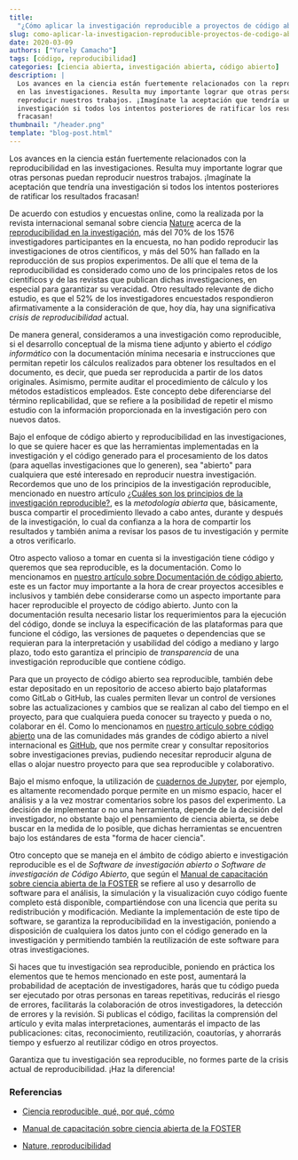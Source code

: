 ```yaml
---
title:
  "¿Cómo aplicar la investigación reproducible a proyectos de código abierto?"
slug: como-aplicar-la-investigacion-reproducible-proyectos-de-codigo-abierto
date: 2020-03-09
authors: ["Yurely Camacho"]
tags: [código, reproducibilidad]
categories: [ciencia abierta, investigación abierta, código abierto]
description: |
  Los avances en la ciencia están fuertemente relacionados con la reproducibilidad
  en las investigaciones. Resulta muy importante lograr que otras personas puedan
  reproducir nuestros trabajos. ¡Imagínate la aceptación que tendría una
  investigación si todos los intentos posteriores de ratificar los resultados
  fracasan!
thumbnail: "/header.png"
template: "blog-post.html"
---
```


<!-- # ¿Cómo aplicar la investigación reproducible a proyectos de código abierto? -->
<!-- ** Yurely Camacho** -->

Los avances en la ciencia están fuertemente relacionados con la reproducibilidad
en las investigaciones. Resulta muy importante lograr que otras personas puedan
reproducir nuestros trabajos. ¡Imagínate la aceptación que tendría una
investigación si todos los intentos posteriores de ratificar los resultados
fracasan!

<!-- TEASER_END -->

De acuerdo con estudios y encuestas online, como la realizada por la revista
internacional semanal sobre ciencia [Nature](https://www.nature.com/) acerca de
la [reproducibilidad en la investigación](https://youtu.be/j7K3s_vi_1Y), más del
70% de los 1576 investigadores participantes en la encuesta, no han podido
reproducir las investigaciones de otros científicos, y más del 50% han fallado
en la reproducción de sus propios experimentos. De allí que el tema de la
reproducibilidad es considerado como uno de los principales retos de los
científicos y de las revistas que publican dichas investigaciones, en especial
para garantizar su veracidad. Otro resultado relevante de dicho estudio, es que
el 52% de los investigadores encuestados respondieron afirmativamente a la
consideración de que, hoy día, hay una significativa _crisis de
reproducibilidad_ actual.

De manera general, consideramos a una investigación como reproducible, si el
desarrollo conceptual de la misma tiene adjunto y abierto el _código
informático_ con la documentación mínima necesaria e instrucciones que permitan
repetir los cálculos realizados para obtener los resultados en el documento, es
decir, que pueda ser reproducida a partir de los datos originales. Asimismo,
permite auditar el procedimiento de cálculo y los métodos estadísticos
empleados. Este concepto debe diferenciarse del término replicabilidad, que se
refiere a la posibilidad de repetir el mismo estudio con la información
proporcionada en la investigación pero con nuevos datos.

Bajo el enfoque de código abierto y reproducibilidad en las investigaciones, lo
que se quiere hacer es que las herramientas implementadas en la investigación y
el código generado para el procesamiento de los datos (para aquellas
investigaciones que lo generen), sea "abierto" para cualquiera que esté
interesado en reproducir nuestra investigación. Recordemos que uno de los
principios de la investigación reproducible, mencionado en nuestro artículo
[¿Cuáles son los principios de la investigación reproducible?](/blog/cuales-son-los-principios-de-la-investigacion-reproducible/),
es la _metodología abierta_ que, básicamente, busca compartir el procedimiento
llevado a cabo antes, durante y después de la investigación, lo cual da
confianza a la hora de compartir los resultados y también anima a revisar los
pasos de tu investigación y permite a otros verificarlo.

Otro aspecto valioso a tomar en cuenta si la investigación tiene código y
queremos que sea reproducible, es la documentación. Como lo mencionamos en
[nuestro artículo sobre Documentación de código abierto](/blog/si-ya-usas-codigo-abierto-te-contamos-como-puedes-sacarle-mayor-provecho-tu-documentacion-para-tus-articulos-y-publicaciones/),
este es un factor muy importante a la hora de crear proyectos accesibles e
inclusivos y también debe considerarse como un aspecto importante para hacer
reproducible el proyecto de código abierto. Junto con la documentación resulta
necesario listar los requerimientos para la ejecución del código, donde se
incluya la especificación de las plataformas para que funcione el código, las
versiones de paquetes o dependencias que se requieran para la interpretación y
usabilidad del código a mediano y largo plazo, todo esto garantiza el principio
de _transparencia_ de una investigación reproducible que contiene código.

Para que un proyecto de código abierto sea reproducible, también debe estar
depositado en un repositorio de acceso abierto bajo plataformas como GitLab o
GitHub, las cuales permiten llevar un control de versiones sobre las
actualizaciones y cambios que se realizan al cabo del tiempo en el proyecto,
para que cualquiera pueda conocer su trayecto y pueda o no, colaborar en él.
Como lo mencionamos en
[nuestro artículo sobre código abierto](/blog/que-es-el-codigo-abierto-y-como-puede-ayudarte/)
una de las comunidades más grandes de código abierto a nivel internacional es
[GitHub](https://github.com/), que nos permite crear y consultar repositorios
sobre investigaciones previas, pudiendo necesitar reproducir alguna de ellas o
alojar nuestro proyecto para que sea reproducible y colaborativo.

Bajo el mismo enfoque, la utilización de
[cuadernos de Jupyter](https://jupyter.org), por ejemplo, es altamente
recomendado porque permite en un mismo espacio, hacer el análisis y a la vez
mostrar comentarios sobre los pasos del experimento. La decisión de implementar
o no una herramienta, depende de la decisión del investigador, no obstante bajo
el pensamiento de ciencia abierta, se debe buscar en la medida de lo posible,
que dichas herramientas se encuentren bajo los estándares de esta "forma de
hacer ciencia".

Otro concepto que se maneja en el ámbito de código abierto e investigación
reproducible es el de _Software de investigación abierto o Software de
investigación de Código Abierto_, que según el
[Manual de capacitación sobre ciencia abierta de la FOSTER](https://book.fosteropenscience.eu/es/)
se refiere al uso y desarrollo de software para el análisis, la simulación y la
visualización cuyo código fuente completo está disponible, compartiéndose con
una licencia que perita su redistribución y modificación. Mediante la
implementación de este tipo de software, se garantiza la reproducibilidad en la
investigación, poniendo a disposición de cualquiera los datos junto con el
código generado en la investigación y permitiendo también la reutilización de
este software para otras investigaciones.

Si haces que tu investigación sea reproducible, poniendo en práctica los
elementos que te hemos mencionado en este post, aumentará la probabilidad de
aceptación de investigadores, harás que tu código pueda ser ejecutado por otras
personas en tareas repetitivas, reducirás el riesgo de errores, facilitarás la
colaboración de otros investigadores, la detección de errores y la revisión. Si
publicas el código, facilitas la comprensión del artículo y evita malas
interpretaciones, aumentarás el impacto de las publicaciones: citas,
reconocimiento, reutilización, coautorías, y ahorrarás tiempo y esfuerzo al
reutilizar código en otros proyectos.

Garantiza que tu investigación sea reproducible, no formes parte de la crisis
actual de reproducibilidad. ¡Haz la diferencia!

### Referencias

- [Ciencia reproducible, qué, por qué, cómo](https://revistaecosistemas.net/index.php/ecosistemas/article/view/1178)

- [Manual de capacitación sobre ciencia abierta de la FOSTER](https://book.fosteropenscience.eu/es/)

- [Nature, reproducibilidad](https://www.nature.com/news/1-500-scientists-lift-the-lid-on-reproducibility-1.19970)
